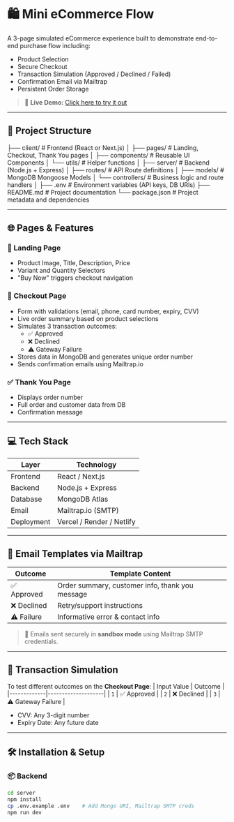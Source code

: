 # 🛍️ Mini eCommerce Flow

A 3-page simulated eCommerce experience built to demonstrate end-to-end purchase flow including:

- Product Selection
- Secure Checkout
- Transaction Simulation (Approved / Declined / Failed)
- Confirmation Email via Mailtrap
- Persistent Order Storage

> 🔗 **Live Demo:** [Click here to try it out](https://e-sales-one-roan.vercel.app/)

---

## 📑 Project Structure

├── client/ # Frontend (React or Next.js)
│ ├── pages/ # Landing, Checkout, Thank You pages
│ ├── components/ # Reusable UI Components
│ └── utils/ # Helper functions
│
├── server/ # Backend (Node.js + Express)
│ ├── routes/ # API Route definitions
│ ├── models/ # MongoDB Mongoose Models
│ └── controllers/ # Business logic and route handlers
│
├── .env # Environment variables (API keys, DB URIs)
├── README.md # Project documentation
└── package.json # Project metadata and dependencies

---

## 🌐 Pages & Features

### 🔹 Landing Page

- Product Image, Title, Description, Price
- Variant and Quantity Selectors
- "Buy Now" triggers checkout navigation

### 🔸 Checkout Page

- Form with validations (email, phone, card number, expiry, CVV)
- Live order summary based on product selections
- Simulates 3 transaction outcomes:
  - ✅ Approved
  - ❌ Declined
  - ⚠️ Gateway Failure
- Stores data in MongoDB and generates unique order number
- Sends confirmation emails using Mailtrap.io

### ✅ Thank You Page

- Displays order number
- Full order and customer data from DB
- Confirmation message

---

## 💻 Tech Stack

| Layer      | Technology                |
| ---------- | ------------------------- |
| Frontend   | React / Next.js           |
| Backend    | Node.js + Express         |
| Database   | MongoDB Atlas             |
| Email      | Mailtrap.io (SMTP)        |
| Deployment | Vercel / Render / Netlify |

---

## 📩 Email Templates via Mailtrap

| Outcome     | Template Content                                |
| ----------- | ----------------------------------------------- |
| ✅ Approved | Order summary, customer info, thank you message |
| ❌ Declined | Retry/support instructions                      |
| ⚠️ Failure  | Informative error & contact info                |

> 🔐 Emails sent securely in **sandbox mode** using Mailtrap SMTP credentials.

---

## 🔁 Transaction Simulation

To test different outcomes on the **Checkout Page**:
| Input Value | Outcome |
|-------------|--------------------|
| `1` | ✅ Approved |
| `2` | ❌ Declined |
| `3` | ⚠️ Gateway Failure |

- CVV: Any 3-digit number
- Expiry Date: Any future date

---

## 🛠️ Installation & Setup

### 📦 Backend

```bash
cd server
npm install
cp .env.example .env    # Add Mongo URI, Mailtrap SMTP creds
npm run dev
```
